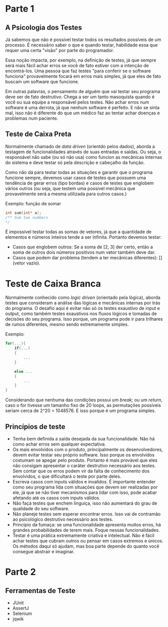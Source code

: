 # Parte 1

## A Psicologia dos Testes

Já sabemos que não é possível testar todos os resultados possíveis de um processo. É necessário saber o que e quando testar, habilidade essa que requer uma certa "visão" por parte do programador.

Essa noção impacta, por exemplo, na definição de testes, já que sempre será mais fácil achar erros se você de fato estiver com a intenção de encontrá-los. Uma pessoa que faz testes "para conferir se o software funciona" provavelmente focará em erros mais simples, já que eles de fato buscam um software que funcione.

Em outras palavras, o pensamento de alguém que vai testar seu programa deve ser de fato destrutivo. Chega a ser um tanto masoquista quando é você ou sua equipe a responsável pelos testes. Não achar erros num software é uma derrota, já que nenhum software é perfeito. E não se sinta mal, isso não é diferente do que um médico faz ao tentar achar doenças e problemas num paciente.

## Teste de Caixa Preta

Normalmente chamado de *data driven* (orientdo pelos dados), aborda a testagem de funcionalidades através de suas entradas e saídas. Ou seja, o responsável não sabe (ou só não usa) como funcion as mecânicas internas do sistema e deve testar só pela descrição e cabeçalho da função.

Como não dá para testar todas as situações e garantir que o programa funcione sempre, devemos usar casos de testes que possuem uma tendência de gerar erros (tipo bordas) e casos de testes que englobem vários outros (ou seja, que testem uma possível mecânica que provavelmente será a mesma utilizada para outros casos.)

Exemplo: função de somar

```c
int sum(int* a);
/** Sum two numbers
*/
```

É impossível testar todas as somas de vetores, já que a quantidade de elementos e números inteiros tende a ser infinita. Portanto devemos testar:
- Casos que englobem outros: Se a soma de \[2, 3\] der certo, então a soma de outros dois números positivos num vetor também deve dar.
- Casos que podem dar problema (tendem a ter mecânicas diferentes): \[\] (vetor vazio).

# Teste de Caixa Branca

Normalmente conhecido como *logic driven* (orientado pela lógica), aborda testes que consideram a análise das lógicas e mecânicas internas por trás do programa. O desafio aqui é evitar não só os testes exaustivo de input e output, como também testes exaustivos nos fluxos lógicos e tomadas de decisões do seu programa. Isso porque, um programa pode ir para trilhares de rumos diferentes, mesmo sendo extremamente simples.

Exemplo:

```c
for(...){
    if(...)
    {
        ...
    }

    else ...
    {
        ...
    }
}
```

Considerando que nenhuma das condições possui um *break;* ou um *return*, caso o for tivesse um tamanho fixo de 20 loops, as permutações possíveis seriam cerca de 2^20 = 1048576. E isso porque é um programa simples.


## Princípios de teste

- Tenha bem definida a saída desejada da sua funcionalidade. Não há como achar erros sem qualquer expectativa.
- Os mais envolvidos com o produto, principalmente os desenvolvedores, devem evitar testar seu próprio software. Isso porque os envolvidos costumam se apegar pelo produto. Portanto é mais provável que eles não consigam apresentar o caráter destrutivo necessário aos testes. Sem contar que os erros podem vir da falta de conhecimento dos envolvidos, o que dificultará o teste por parte deles.
- Escreva casos com inputs válidos e invalidos. É importante entender como seu programa lida com situações que devem ser realizadas por ele, já que se não tiver mecanismos para lidar com isso, pode acabar afetando até os casos com inputs válidos.
- Não faça testes que enchem linguiça, isso não aumentará do grau de qualidade do seu software.
- Não planeje testes sem esperar encontrar erros. Isso vai de contramão ao psicológico destrutivo necessário aos testes.
- Princípio da fumaça: se uma funcionalidade apresenta muitos erros, há grandes probabilidades de terem mais. Foque nessas funcionalidades.
- Testar é uma prática extremamente criativa e intelectual. Não é fácil achar testes que cubram outros ou pensar em casos extremos e únicos. Os métodos daqui só ajudam, mas boa parte depende do quanto você consegue abstrair e imaginar.

# Parte 2

## Ferramentas de Teste
- JUnit
- AssertJ
- Selenium
- jqwik